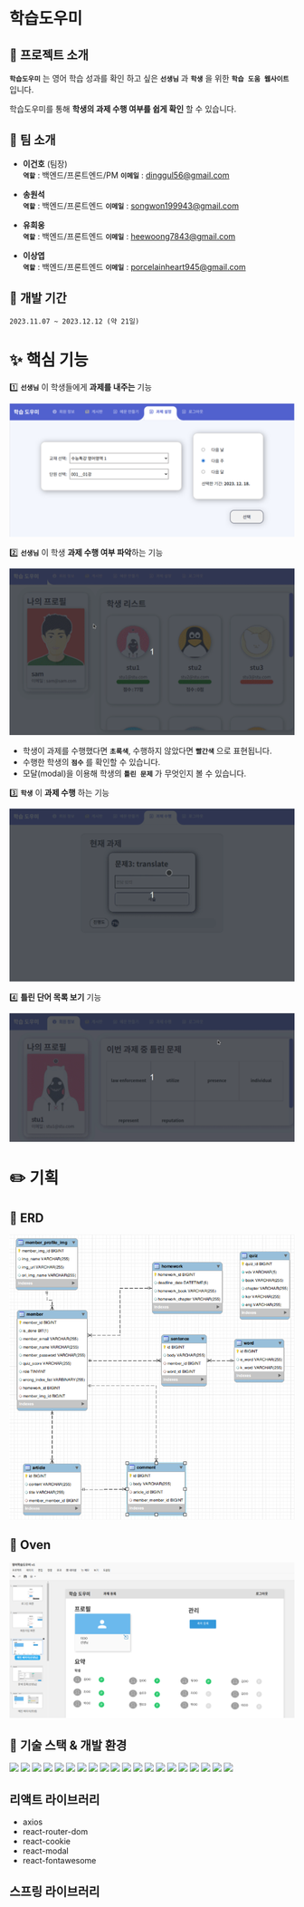 # 학습도우미

## :pushpin: 프로젝트 소개

**`학습도우미`** 는 영어 학습 성과를 확인 하고 싶은 **`선생님`** 과 **`학생`** 을 위한 **`학습 도움 웹사이트`** 입니다. <br />

학습도우미를 통해 **학생의 과제 수행 여부를 쉽게 확인** 할 수 있습니다.

## :busts_in_silhouette: 팀 소개

- **이건호** (팀장) <br/>
  **`역할`** : 백엔드/프론트엔드/PM
  **`이메일`** : dinggul56@gmail.com
  <br/>

- **송원석** <br/>
  **`역할`** : 백엔드/프론트엔드
  **`이메일`** : songwon199943@gmail.com
  <br/>

- **유희웅** <br/>
  **`역할`** : 백엔드/프론트엔드
  **`이메일`** : heewoong7843@gmail.com
  <br/>

- **이상엽** <br/>
  **`역할`** : 백엔드/프론트엔드
  **`이메일`** : porcelainheart945@gmail.com

## :calendar: 개발 기간

```
2023.11.07 ~ 2023.12.12 (약 21일)
```

# :sparkles: 핵심 기능

:one: **`선생님`** 이 학생들에게 **과제를 내주는** 기능

<img src="./readmeIMG/homeworkTeacher.png" alt="과제 설정하기 이미지" />

:two: **`선생님`** 이 학생 **과제 수행 여부 파악**하는 기능

<img src="./readmeIMG/sam.gif" alt="선생님 메인페이지 이미지" />

- 학생이 과제를 수행했다면 **`초록색`**, 수행하지 않았다면 **`빨간색`** 으로 표현됩니다.
- 수행한 학생의 **`점수`** 를 확인할 수 있습니다.
- 모달(modal)을 이용해 학생의 **`틀린 문제`** 가 무엇인지 볼 수 있습니다.

:three: **`학생`** 이 **과제 수행** 하는 기능

<img src="./readmeIMG/homeworkStudent.gif" alt="과제 수행하기 이미지" />

:four: **틀린 단어 목록 보기** 기능

<img src="./readmeIMG/wrongWord.gif" alt="틀린 단어 flip효과 이미지" />

# :pencil2: 기획

## :page_facing_up: ERD

<img src="./readmeIMG/mysqlERD.png" alt="erd 이미지" />

## :sparkler: Oven

<img src="./readmeIMG/oven.png" alt="erd 이미지" />

## 🔧 기술 스택 & 개발 환경

<img src="https://img.shields.io/badge/JAVA-007396?style=for-the-badge&logo=java&logoColor=white"> <img src="https://img.shields.io/badge/Spring-6DB33F?style=for-the-badge&logo=Spring&logoColor=white"> <img src="https://img.shields.io/badge/Springboot-6DB33F?style=for-the-badge&logo=Springboot&logoColor=white"> <img src="https://img.shields.io/badge/springsecurity-6DB33F?style=for-the-badge&logo=springsecurity&logoColor=white"> <img src="https://img.shields.io/badge/react-61DAFB?style=for-the-badge&logo=react&logoColor=white"> <img src="https://img.shields.io/badge/html-E34F26?style=for-the-badge&logo=html5&logoColor=white"> <img src="https://img.shields.io/badge/css-1572B6?style=for-the-badge&logo=css3&logoColor=white"> <img src="https://img.shields.io/badge/javascript-F7DF1E?style=for-the-badge&logo=javascript&logoColor=black"> <img src="https://img.shields.io/badge/linux-FCC624?style=for-the-badge&logo=linux&logoColor=black"> <img src="https://img.shields.io/badge/JWT-000000?style=for-the-badge&logo=JSON%20web%20tokens&logoColor=white"> <img src="https://img.shields.io/badge/NGINX-009639?style=for-the-badge&logo=NGINX&logoColor=white"> <img src="https://img.shields.io/badge/postman-FF6C37?style=for-the-badge&logo=postman&logoColor=white"> <img src="https://img.shields.io/badge/aws-232F3E?style=for-the-badge&logo=AmazonAWS&logoColor=white"> <img src="https://img.shields.io/badge/intellijidea-000000?style=for-the-badge&logo=intellijidea IDE&logoColor=white"> <img src="https://img.shields.io/badge/Visual Studio Code-007ACC?style=for-the-badge&logo=Visual Studio Code&logoColor=white"> <img src="https://img.shields.io/badge/apache tomcat-F8DC75?style=for-the-badge&logo=apachetomcat&logoColor=white"> <img src="https://img.shields.io/badge/gradle-02303A?style=for-the-badge&logo=gradle&logoColor=white"> <img src="https://img.shields.io/badge/mysql-4479A1?style=for-the-badge&logo=mysql&logoColor=white"> <img src="https://img.shields.io/badge/github-181717?style=for-the-badge&logo=github&logoColor=white"> <img src="https://img.shields.io/badge/git-F05032?style=for-the-badge&logo=git&logoColor=white">

## 리액트 라이브러리

- axios
- react-router-dom
- react-cookie
- react-modal
- react-fontawesome

## 스프링 라이브러리
